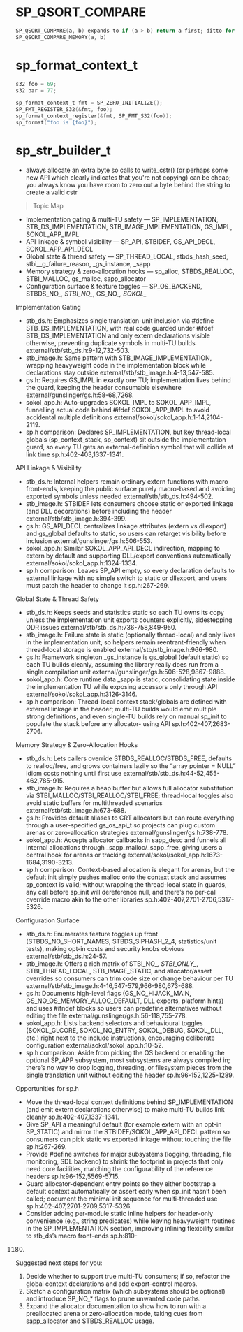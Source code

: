 # SP_QSORT_COMPARE
```c
SP_QSORT_COMPARE(a, b) expands to if (a > b) return a first; ditto for b; nothing if equal
SP_QSORT_COMPARE_MEMORY(a, b)
```

# sp_format_context_t
```c
s32 foo = 69;
s32 bar = 77;

sp_format_context_t fmt = SP_ZERO_INITIALIZE();
SP_FMT_REGISTER_S32(&fmt, foo);
sp_format_context_register(&fmt, SP_FMT_S32(foo));
sp_format("foo is {foo}");
```

# sp_str_builder_t
- always allocate an extra byte so calls to write_cstr() (or perhaps some new API which clearly indicates that you're not copying) can be cheap; you always know you have room to zero out a byte behind the string to create a valid cstr

> Topic Map

  - Implementation gating & multi-TU safety — SP_IMPLEMENTATION, STB_DS_IMPLEMENTATION, STB_IMAGE_IMPLEMENTATION, GS_IMPL, SOKOL_APP_IMPL
  - API linkage & symbol visibility — SP_API, STBIDEF, GS_API_DECL, SOKOL_APP_API_DECL
  - Global state & thread safety — SP_THREAD_LOCAL, stbds_hash_seed, stbi__g_failure_reason, _gs_instance, _sapp
  - Memory strategy & zero-allocation hooks — sp_alloc, STBDS_REALLOC, STBI_MALLOC, gs_malloc, sapp_allocator
  - Configuration surface & feature toggles — SP_OS_BACKEND, STBDS_NO_*, STBI_NO_*, GS_NO_*, SOKOL_*

  Implementation Gating

  - stb_ds.h: Emphasizes single translation-unit inclusion via #define STB_DS_IMPLEMENTATION, with real code guarded under #ifdef STB_DS_IMPLEMENTATION and only extern declarations visible otherwise, preventing duplicate symbols in multi-TU builds
  external/stb/stb_ds.h:9-12,732-503.
  - stb_image.h: Same pattern with STB_IMAGE_IMPLEMENTATION, wrapping heavyweight code in the implementation block while declarations stay outside external/stb/stb_image.h:4-13,547-585.
  - gs.h: Requires GS_IMPL in exactly one TU; implementation lives behind the guard, keeping the header consumable elsewhere external/gunslinger/gs.h:58-68,7268.
  - sokol_app.h: Auto-upgrades SOKOL_IMPL to SOKOL_APP_IMPL, funnelling actual code behind #ifdef SOKOL_APP_IMPL to avoid accidental multiple definitions external/sokol/sokol_app.h:1-14,2104-2119.
  - sp.h comparison: Declares SP_IMPLEMENTATION, but key thread-local globals (sp_context_stack, sp_context) sit outside the implementation guard, so every TU gets an external-definition symbol that will collide at link time sp.h:402-403,1337-1341.

  API Linkage & Visibility

  - stb_ds.h: Internal helpers remain ordinary extern functions with macro front-ends, keeping the public surface purely macro-based and avoiding exported symbols unless needed external/stb/stb_ds.h:494-502.
  - stb_image.h: STBIDEF lets consumers choose static or exported linkage (and DLL decorations) before including the header external/stb/stb_image.h:394-399.
  - gs.h: GS_API_DECL centralizes linkage attributes (extern vs dllexport) and gs_global defaults to static, so users can retarget visibility before inclusion external/gunslinger/gs.h:506-553.
  - sokol_app.h: Similar SOKOL_APP_API_DECL indirection, mapping to extern by default and supporting DLL/export conventions automatically external/sokol/sokol_app.h:1324-1334.
  - sp.h comparison: Leaves SP_API empty, so every declaration defaults to external linkage with no simple switch to static or dllexport, and users must patch the header to change it sp.h:267-269.

  Global State & Thread Safety

  - stb_ds.h: Keeps seeds and statistics static so each TU owns its copy unless the implementation unit exports counters explicitly, sidestepping ODR issues external/stb/stb_ds.h:736-758,849-950.
  - stb_image.h: Failure state is static (optionally thread-local) and only lives in the implementation unit, so helpers remain reentrant-friendly when thread-local storage is enabled external/stb/stb_image.h:966-980.
  - gs.h: Framework singleton _gs_instance is gs_global (default static) so each TU builds cleanly, assuming the library really does run from a single compilation unit external/gunslinger/gs.h:506-528,9867-9888.
  - sokol_app.h: Core runtime data _sapp is static, consolidating state inside the implementation TU while exposing accessors only through API external/sokol/sokol_app.h:3126-3146.
  - sp.h comparison: Thread-local context stack/globals are defined with external linkage in the header; multi-TU builds would emit multiple strong definitions, and even single-TU builds rely on manual sp_init to populate the stack before any allocator-
  using API sp.h:402-407,2683-2706.

  Memory Strategy & Zero-Allocation Hooks

  - stb_ds.h: Lets callers override STBDS_REALLOC/STBDS_FREE, defaults to realloc/free, and grows containers lazily so the “array pointer = NULL” idiom costs nothing until first use external/stb/stb_ds.h:44-52,455-462,785-915.
  - stb_image.h: Requires a heap buffer but allows full allocator substitution via STBI_MALLOC/STBI_REALLOC/STBI_FREE; thread-local toggles also avoid static buffers for multithreaded scenarios external/stb/stb_image.h:673-688.
  - gs.h: Provides default aliases to CRT allocators but can route everything through a user-specified gs_os_api_t so projects can plug custom arenas or zero-allocation strategies external/gunslinger/gs.h:738-778.
  - sokol_app.h: Accepts allocator callbacks in sapp_desc and funnels all internal allocations through _sapp_malloc/_sapp_free, giving users a central hook for arenas or tracking external/sokol/sokol_app.h:1673-1684,3190-3213.
  - sp.h comparison: Context-based allocation is elegant for arenas, but the default init simply pushes malloc onto the context stack and assumes sp_context is valid; without wrapping the thread-local state in guards, any call before sp_init will
  dereference null, and there’s no per-call override macro akin to the other libraries sp.h:402-407,2701-2706,5317-5326.

  Configuration Surface

  - stb_ds.h: Enumerates feature toggles up front (STBDS_NO_SHORT_NAMES, STBDS_SIPHASH_2_4, statistics/unit tests), making opt-in costs and security knobs obvious external/stb/stb_ds.h:24-57.
  - stb_image.h: Offers a rich matrix of STBI_NO_*, STBI_ONLY_*, STBI_THREAD_LOCAL, STB_IMAGE_STATIC, and allocator/assert overrides so consumers can trim code size or change behaviour per TU external/stb/stb_image.h:4-16,547-579,966-980,673-688.
  - gs.h: Documents high-level flags (GS_NO_HIJACK_MAIN, GS_NO_OS_MEMORY_ALLOC_DEFAULT, DLL exports, platform hints) and uses #ifndef blocks so users can predefine alternatives without editing the file external/gunslinger/gs.h:56-118,755-778.
  - sokol_app.h: Lists backend selectors and behavioural toggles (SOKOL_GLCORE, SOKOL_NO_ENTRY, SOKOL_DEBUG, SOKOL_DLL, etc.) right next to the include instructions, encouraging deliberate configuration external/sokol/sokol_app.h:10-52.
  - sp.h comparison: Aside from picking the OS backend or enabling the optional SP_APP subsystem, most subsystems are always compiled in; there’s no way to drop logging, threading, or filesystem pieces from the single translation unit without editing the
  header sp.h:96-152,1225-1289.

  Opportunities for sp.h

  - Move the thread-local context definitions behind SP_IMPLEMENTATION (and emit extern declarations otherwise) to make multi-TU builds link cleanly sp.h:402-407,1337-1341.
  - Give SP_API a meaningful default (for example extern with an opt-in SP_STATIC) and mirror the STBIDEF/SOKOL_APP_API_DECL pattern so consumers can pick static vs exported linkage without touching the file sp.h:267-269.
  - Provide #define switches for major subsystems (logging, threading, file monitoring, SDL backend) to shrink the footprint in projects that only need core facilities, matching the configurability of the reference headers sp.h:96-152,5569-5715.
  - Guard allocator-dependent entry points so they either bootstrap a default context automatically or assert early when sp_init hasn’t been called; document the minimal init sequence for multi-threaded use sp.h:402-407,2701-2709,5317-5326.
  - Consider adding per-module static inline helpers for header-only convenience (e.g., string predicates) while leaving heavyweight routines in the SP_IMPLEMENTATION section, improving inlining flexibility similar to stb_ds’s macro front-ends sp.h:810-
  1180.

  Suggested next steps for you:

  1. Decide whether to support true multi-TU consumers; if so, refactor the global context declarations and add export-control macros.
  2. Sketch a configuration matrix (which subsystems should be optional) and introduce SP_NO_* flags to prune unwanted code paths.
  3. Expand the allocator documentation to show how to run with a preallocated arena or zero-allocation mode, taking cues from sapp_allocator and STBDS_REALLOC usage.
